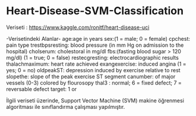 # Heart-Disease-SVM-Classification

Veriseti : https://www.kaggle.com/ronitf/heart-disease-uci

-Verisetindeki Alanlar-
age:age in years
sex:(1 = male; 0 = female)
cpchest: pain type
trestbpsresting: blood pressure (in mm Hg on admission to the hospital)
cholserum: cholestoral in mg/dl
fbs:(fasting blood sugar > 120 mg/dl) (1 = true; 0 = false)
restecgresting: electrocardiographic results
thalachmaximum: heart rate achieved
exangexercise: induced angina (1 = yes; 0 = no)
oldpeakST: depression induced by exercise relative to rest
slopethe: slope of the peak exercise ST segment
canumber: of major vessels (0-3) colored by flourosopy
thal3 : normal; 6 = fixed defect; 7 = reversable defect
target: 1 or 

İlgili veriseti üzerinde, Support Vector Machine (SVM) makine öğrenmesi algoritması ile sınıflandırma çalışması yapılmıştır.
